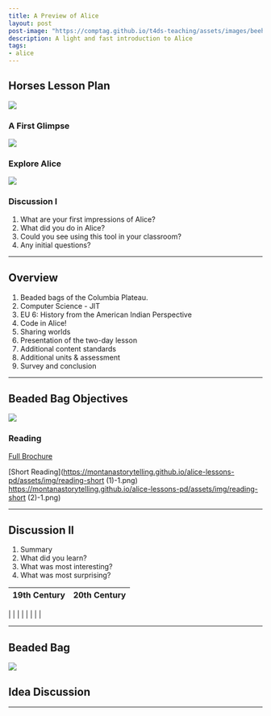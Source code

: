 ```yaml
---
title: A Preview of Alice
layout: post
post-image: "https://comptag.github.io/t4ds-teaching/assets/images/beehive.jpg"
description: A light and fast introduction to Alice
tags:
- alice
---
```


## Horses Lesson Plan

![](https://montanastorytelling.github.io/alice-lessons-pd/assets/img/starter_world.png)

### A First Glimpse

![](https://montanastorytelling.github.io/alice-lessons-pd/assets/img/day1-statement1.png)

### Explore Alice

![](https://montanastorytelling.github.io/alice-lessons-pd/assets/img/annotated_world-1.png)

### Discussion I

1. What are your first impressions of Alice?
2. What did you do in Alice?
3. Could you see using this tool in your classroom?
4. Any initial questions?

---

## Overview

1. Beaded bags of the Columbia Plateau.
2. Computer Science - JIT
3. EU 6: History from the American Indian Perspective
4. Code in Alice!
5. Sharing worlds
6. Presentation of the two-day lesson
7. Additional content standards
8. Additional units & assessment
9. Survey and conclusion

---

## Beaded Bag Objectives

![](https://montanastorytelling.github.io/alice-lessons-pd/assets/img/venn-bb-1.png)

### Reading

[Full Brochure](https://montanastorytelling.github.io/alice-lessons-pd/assets/img/reading-full-brochure.pdf)

[Short Reading](https://montanastorytelling.github.io/alice-lessons-pd/assets/img/reading-short (1)-1.png)
https://montanastorytelling.github.io/alice-lessons-pd/assets/img/reading-short (2)-1.png)

---

## Discussion II

1. Summary
2. What did you learn?
3. What was most interesting?
4. What was most surprising?

19th Century | 20th Century
:-------------------------:|:-------------------------:
 |
 |
 |
 |
 |
 |
 |
 |

---

## Beaded Bag

![](https://montanastorytelling.github.io/alice-lessons-pd/assets/images/beadbag.jpg)

## Idea Discussion


---
